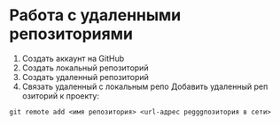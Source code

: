 ﻿# Работа с удаленными репозиториями
1. Создать аккаунт на GitHub
2. Cоздать локальный репозиторий
3. Создать удаленный репозиторий
4. Связать удаленный с локальным репо
Добавить удаленный реп     озиторий к проекту:
```
git remote add <имя репозитория> <url-адрес реgggпозитория в сети>
```
